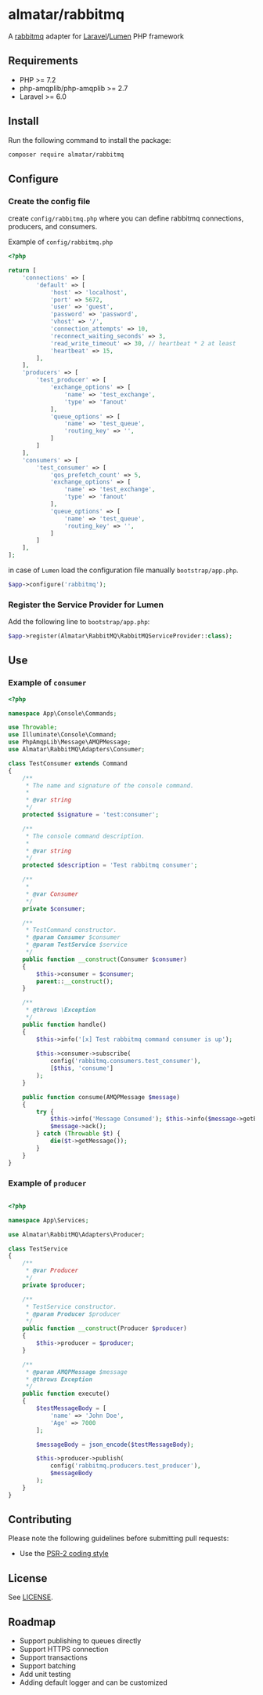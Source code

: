 # almatar/rabbitmq
A [rabbitmq](https://rabbitmq.com) adapter for [Laravel](laravel.com)/[Lumen](lumen.laravel.com) PHP framework

## Requirements
- PHP >= 7.2
- php-amqplib/php-amqplib >= 2.7
- Laravel >= 6.0

## Install

Run the following command to install the package:

```sh
composer require almatar/rabbitmq
```

## Configure

### Create the config file
create `config/rabbitmq.php` where you can define rabbitmq connections, producers, and consumers.

Example of `config/rabbitmq.php`

```php
<?php

return [
    'connections' => [
        'default' => [
            'host' => 'localhost',
            'port' => 5672,
            'user' => 'guest',
            'password' => 'password',
            'vhost' => '/',
            'connection_attempts' => 10,
            'reconnect_waiting_seconds' => 3,
            'read_write_timeout' => 30, // heartbeat * 2 at least
            'heartbeat' => 15,
        ],
    ],
    'producers' => [
        'test_producer' => [
            'exchange_options' => [
                'name' => 'test_exchange',
                'type' => 'fanout'
            ],
            'queue_options' => [
                'name' => 'test_queue',
                'routing_key' => '',
            ]
        ]
    ],
    'consumers' => [
        'test_consumer' => [
            'qos_prefetch_count' => 5,
            'exchange_options' => [
                'name' => 'test_exchange',
                'type' => 'fanout'
            ],
            'queue_options' => [
                'name' => 'test_queue',
                'routing_key' => '',
            ]
        ]
    ],
];

```

in case of `Lumen` load the configuration file manually `bootstrap/app.php`.

```php
$app->configure('rabbitmq');
```

### Register the Service Provider for Lumen
Add the following line to `bootstrap/app.php`:

```php
$app->register(Almatar\RabbitMQ\RabbitMQServiceProvider::class);
```

## Use

### Example of `consumer`

```php
<?php

namespace App\Console\Commands;

use Throwable;
use Illuminate\Console\Command;
use PhpAmqpLib\Message\AMQPMessage;
use Almatar\RabbitMQ\Adapters\Consumer;

class TestConsumer extends Command
{
    /**
     * The name and signature of the console command.
     *
     * @var string
     */
    protected $signature = 'test:consumer';

    /**
     * The console command description.
     *
     * @var string
     */
    protected $description = 'Test rabbitmq consumer';

    /**
     *
     * @var Consumer
     */
    private $consumer;

    /**
     * TestCommand constructor.
     * @param Consumer $consumer
     * @param TestService $service
     */
    public function __construct(Consumer $consumer)
    {
        $this->consumer = $consumer;
        parent::__construct();
    }

    /**
     * @throws \Exception
     */
    public function handle()
    {
        $this->info('[x] Test rabbitmq command consumer is up');
        
        $this->consumer->subscribe(
            config('rabbitmq.consumers.test_consumer'),
            [$this, 'consume']
        );
    }

    public function consume(AMQPMessage $message)
    {
        try {
            $this->info('Message Consumed'); $this->info($message->getBody());
            $message->ack();
        } catch (Throwable $t) {
            die($t->getMessage());
        }
    }
}

```

### Example of `producer`

```php

<?php

namespace App\Services;

use Almatar\RabbitMQ\Adapters\Producer;

class TestService
{
    /**
     * @var Producer
     */
    private $producer;

    /**
     * TestService constructor.
     * @param Producer $producer
     */
    public function __construct(Producer $producer)
    {
        $this->producer = $producer;
    }

    /**
     * @param AMQPMessage $message
     * @throws Exception
     */
    public function execute()
    {
        $testMessageBody = [
            'name' => 'John Doe',
            'Age' => 7000
        ];

        $messageBody = json_encode($testMessageBody);

        $this->producer->publish(
            config('rabbitmq.producers.test_producer'), 
            $messageBody
        );
    }
}

```

## Contributing
Please note the following guidelines before submitting pull requests:
- Use the [PSR-2 coding style](https://github.com/php-fig/fig-standards/blob/master/accepted/PSR-2-coding-style-guide.md)

## License
See [LICENSE](LICENSE).

## Roadmap
- Support publishing to queues directly
- Support HTTPS connection
- Support transactions
- Support batching
- Add unit testing
- Adding default logger and can be customized
